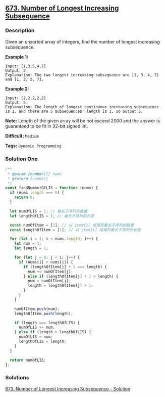 ## [673. Number of Longest Increasing Subsequence](https://leetcode.com/problems/number-of-longest-increasing-subsequence/)

### Description

Given an unsorted array of integers, find the number of longest increasing subsequence.

**Example 1:**

```
Input: [1,3,5,4,7]
Output: 2
Explanation: The two longest increasing subsequence are [1, 3, 4, 7] and [1, 3, 5, 7].
```

**Example 2:**

```
Input: [2,2,2,2,2]
Output: 5
Explanation: The length of longest continuous increasing subsequence is 1, and there are 5 subsequences' length is 1, so output 5.
```

**Note:** Length of the given array will be not exceed 2000 and the answer is guaranteed to be fit in 32-bit signed int.

**Difficult:** `Medium`

**Tags:** `Dynamic Programming`

### Solution One

```javascript
/**
 * @param {number[]} nums
 * @return {number}
 */
const findNumberOfLIS = function (nums) {
  if (nums.length === 0) {
    return 0;
  }

  let numOfLIS = 1; // 最长子序列的数量
  let lengthOfLIS = 1; // 最长子序列的长度

  const numOfItem = [1]; // 以 item[i] 结尾的最长子序列的数量
  const lengthOfItem = [1]; // 以 item[i] 结尾的最长子序列的长度

  for (let i = 1; i < nums.length; i++) {
    let num = 1;
    let length = 1;

    for (let j = 0; j < i; j++) {
      if (nums[i] > nums[j]) {
        if (lengthOfItem[j] + 1 === length) {
          num += numOfItem[j];
        } else if (lengthOfItem[j] + 1 > length) {
          num = numOfItem[j];
          length = lengthOfItem[j] + 1;
        }
      }
    }

    numOfItem.push(num);
    lengthOfItem.push(length);

    if (length === lengthOfLIS) {
      numOfLIS += num;
    } else if (length > lengthOfLIS) {
      numOfLIS = num;
      lengthOfLIS = length;
    }
  }

  return numOfLIS;
};
```

### Solutions

[673. Number of Longest Increasing Subsequence - Solution](https://leetcode.com/problems/number-of-longest-increasing-subsequence/solution/)

